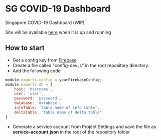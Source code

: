 # SG COVID-19 Dashboard

Singapore COVID-19 Dashboard (WIP)

Site will be available [here](https://ccn-covid19-sg-dashboard.herokuapp.com/) when it is up and running


## How to start
* Get a config key from [Firebase](https://console.firebase.google.com)
* Create a file called "config-dev.js" in the root repository directory.
* Add the following code
```javascript
module.exports.config = yourFirebaseConfig;
module.exports.db = {
    host: 'hostname',
    user: 'user',
    password: 'password',
    database: 'database',
    infoTable: 'table name of info table',
    deltaTable: 'table name of delta table'
}
```
* Generate a service account from Project Settings and save the file as __service-account.json__ in the root of the repository folder
